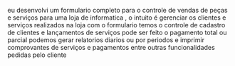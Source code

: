 eu desenvolvi um formulario completo para o controle de vendas de peças e serviços para uma loja de informatica , o intuito é gerenciar os clientes e serviços realizados na loja 
com o formulario temos o controle de cadastro de clientes e lançamentos de serviços 
pode ser feito o pagamento total ou parcial 
podemos gerar relatorios diarios ou por periodos 
e imprimir comprovantes de serviços e pagamentos 
entre outras funcionalidades pedidas pelo cliente
